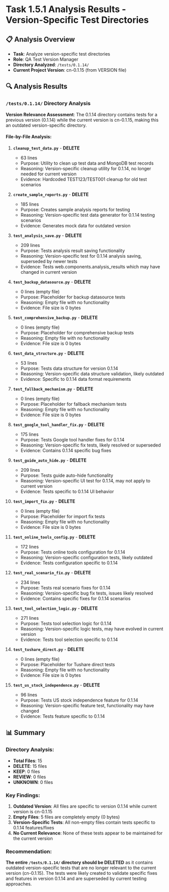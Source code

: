 # Task 1.5.1 Analysis Results - Version-Specific Test Directories

## 📋 Analysis Overview
- **Task**: Analyze version-specific test directories
- **Role**: QA Test Version Manager
- **Directory Analyzed**: `/tests/0.1.14/`
- **Current Project Version**: cn-0.1.15 (from VERSION file)

## 🔍 Analysis Results

### `/tests/0.1.14/` Directory Analysis

**Version Relevance Assessment**: The 0.1.14 directory contains tests for a previous version (0.1.14) while the current version is cn-0.1.15, making this an outdated version-specific directory.

#### File-by-File Analysis:

1. **`cleanup_test_data.py`** - **DELETE**
   - 63 lines
   - Purpose: Utility to clean up test data and MongoDB test records
   - Reasoning: Version-specific cleanup utility for 0.1.14, no longer needed for current version
   - Evidence: Hardcoded TEST123/TEST001 cleanup for old test scenarios

2. **`create_sample_reports.py`** - **DELETE**
   - 185 lines
   - Purpose: Creates sample analysis reports for testing
   - Reasoning: Version-specific test data generator for 0.1.14 testing scenarios
   - Evidence: Generates mock data for outdated version

3. **`test_analysis_save.py`** - **DELETE**
   - 209 lines
   - Purpose: Tests analysis result saving functionality
   - Reasoning: Version-specific test for 0.1.14 analysis saving, superseded by newer tests
   - Evidence: Tests web.components.analysis_results which may have changed in current version

4. **`test_backup_datasource.py`** - **DELETE**
   - 0 lines (empty file)
   - Purpose: Placeholder for backup datasource tests
   - Reasoning: Empty file with no functionality
   - Evidence: File size is 0 bytes

5. **`test_comprehensive_backup.py`** - **DELETE**
   - 0 lines (empty file)
   - Purpose: Placeholder for comprehensive backup tests
   - Reasoning: Empty file with no functionality
   - Evidence: File size is 0 bytes

6. **`test_data_structure.py`** - **DELETE**
   - 53 lines
   - Purpose: Tests data structure for version 0.1.14
   - Reasoning: Version-specific data structure validation, likely outdated
   - Evidence: Specific to 0.1.14 data format requirements

7. **`test_fallback_mechanism.py`** - **DELETE**
   - 0 lines (empty file)
   - Purpose: Placeholder for fallback mechanism tests
   - Reasoning: Empty file with no functionality
   - Evidence: File size is 0 bytes

8. **`test_google_tool_handler_fix.py`** - **DELETE**
   - 175 lines
   - Purpose: Tests Google tool handler fixes for 0.1.14
   - Reasoning: Version-specific fix tests, likely resolved or superseded
   - Evidence: Contains 0.1.14 specific bug fixes

9. **`test_guide_auto_hide.py`** - **DELETE**
   - 209 lines
   - Purpose: Tests guide auto-hide functionality
   - Reasoning: Version-specific UI test for 0.1.14, may not apply to current version
   - Evidence: Tests specific to 0.1.14 UI behavior

10. **`test_import_fix.py`** - **DELETE**
    - 0 lines (empty file)
    - Purpose: Placeholder for import fix tests
    - Reasoning: Empty file with no functionality
    - Evidence: File size is 0 bytes

11. **`test_online_tools_config.py`** - **DELETE**
    - 172 lines
    - Purpose: Tests online tools configuration for 0.1.14
    - Reasoning: Version-specific configuration tests, likely outdated
    - Evidence: Tests configuration specific to 0.1.14

12. **`test_real_scenario_fix.py`** - **DELETE**
    - 234 lines
    - Purpose: Tests real scenario fixes for 0.1.14
    - Reasoning: Version-specific bug fix tests, issues likely resolved
    - Evidence: Contains specific fixes for 0.1.14 scenarios

13. **`test_tool_selection_logic.py`** - **DELETE**
    - 271 lines
    - Purpose: Tests tool selection logic for 0.1.14
    - Reasoning: Version-specific logic tests, may have evolved in current version
    - Evidence: Tests tool selection specific to 0.1.14

14. **`test_tushare_direct.py`** - **DELETE**
    - 0 lines (empty file)
    - Purpose: Placeholder for Tushare direct tests
    - Reasoning: Empty file with no functionality
    - Evidence: File size is 0 bytes

15. **`test_us_stock_independence.py`** - **DELETE**
    - 96 lines
    - Purpose: Tests US stock independence feature for 0.1.14
    - Reasoning: Version-specific feature test, functionality may have changed
    - Evidence: Tests feature specific to 0.1.14

## 📊 Summary

### Directory Analysis:
- **Total Files**: 15
- **DELETE**: 15 files
- **KEEP**: 0 files
- **REVIEW**: 0 files
- **UNKNOWN**: 0 files

### Key Findings:
1. **Outdated Version**: All files are specific to version 0.1.14 while current version is cn-0.1.15
2. **Empty Files**: 5 files are completely empty (0 bytes)
3. **Version-Specific Tests**: All non-empty files contain tests specific to 0.1.14 features/fixes
4. **No Current Relevance**: None of these tests appear to be maintained for the current version

### Recommendation:
**The entire `/tests/0.1.14/` directory should be DELETED** as it contains outdated version-specific tests that are no longer relevant to the current version (cn-0.1.15). The tests were likely created to validate specific fixes and features in version 0.1.14 and are superseded by current testing approaches.